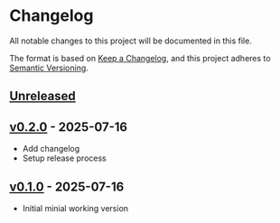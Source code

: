 # Changelog

All notable changes to this project will be documented in this file.

The format is based on [Keep a Changelog](https://keepachangelog.com/en/1.0.0/),
and this project adheres to [Semantic Versioning](https://semver.org/spec/v2.0.0.html).

## [Unreleased]

## [v0.2.0] - 2025-07-16

- Add changelog
- Setup release process

## [v0.1.0] - 2025-07-16

- Initial minial working version

[Unreleased]: https://github.com/nim65s/dockgen/compare/v0.2.0...main
[v0.2.0]: https://github.com/nim65s/dockgen/compare/v0.1.0...v0.2.0
[v0.1.0]: https://github.com/nim65s/dockgen/releases/tag/v0.1.0
